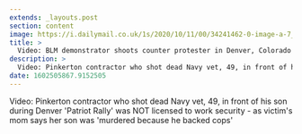 ```yaml
--- 
extends: _layouts.post 
section: content 
image: https://i.dailymail.co.uk/1s/2020/10/11/00/34241462-0-image-a-7_1602372552447.jpg 
title: > 
  Video: BLM demonstrator shoots counter protester in Denver, Colorado 
description: > 
  Video: Pinkerton contractor who shot dead Navy vet, 49, in front of his son during Denver 'Patriot Rally' was NOT licensed to work security - as victim's mom says her son was 'murdered because he backed cops' 
date: 1602505867.9152505 
--- 
```

Video: Pinkerton contractor who shot dead Navy vet, 49, in front of his son during Denver 'Patriot Rally' was NOT licensed to work security - as victim's mom says her son was 'murdered because he backed cops'